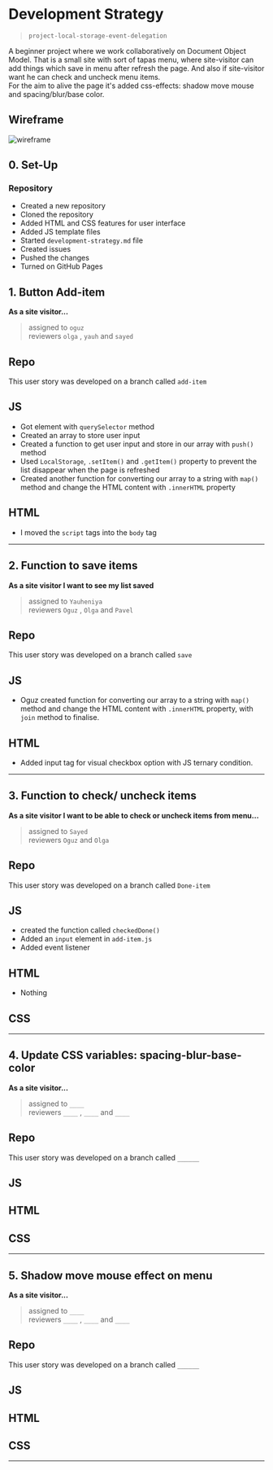# Development Strategy

> `project-local-storage-event-delegation`

A beginner project where we work collaboratively on Document Object Model. That is a small site with sort of tapas menu, where site-visitor can add things which save in menu after refresh the page. And also if site-visitor want he can check and uncheck menu items.  
For the aim to alive the page it's added css-effects: shadow move mouse and spacing/blur/base color.

## Wireframe

![wireframe](./wireframe.png)

## 0. Set-Up

### Repository

- Created a new repository
- Cloned the repository
- Added HTML and CSS features for user interface
- Added JS template files
- Started `development-strategy.md` file
- Created issues
- Pushed the changes
- Turned on GitHub Pages

## 1. Button Add-item

**As a site visitor...**

> assigned to `oguz`  
> reviewers `olga` , `yauh` and `sayed`

## Repo

This user story was developed on a branch called `add-item`

## JS

- Got element with `querySelector` method
- Created an array to store user input
- Created a function to get user input and store in our array with `push()` method
- Used `LocalStorage`, `.setItem()` and `.getItem()` property to prevent the list disappear when the page is refreshed
- Created another function for converting our array to a string with `map()` method and change the HTML content with `.innerHTML` property

## HTML

- I moved the `script` tags into the `body` tag

---

## 2. Function to save items

**As a site visitor I want to see my list saved**

> assigned to `Yauheniya`  
> reviewers `Oguz` , `Olga` and `Pavel`

## Repo

This user story was developed on a branch called `save`

## JS

- Oguz created function for converting our array to a string with `map()` method and change the HTML content with `.innerHTML` property, with `join` method to finalise.

## HTML

- Added input tag for visual checkbox option with JS ternary condition.

---

## 3. Function to check/ uncheck items

**As a site visitor I want to be able to check or uncheck items from menu...**

> assigned to `Sayed`  
> reviewers `Oguz` and `Olga`

## Repo

This user story was developed on a branch called `Done-item`

## JS

- created the function called `checkedDone()`
- Added an `input` element in `add-item.js`
- Added event listener

## HTML

- Nothing

## CSS


---

## 4. Update CSS variables: spacing-blur-base-color

**As a site visitor...**

> assigned to `____`  
> reviewers `____` , `____` and `____`

## Repo

This user story was developed on a branch called `______`

## JS

## HTML

## CSS

---

## 5. Shadow move mouse effect on menu

**As a site visitor...**

> assigned to `____`  
> reviewers `____` , `____` and `____`

## Repo

This user story was developed on a branch called `______`

## JS

## HTML

## CSS

---

